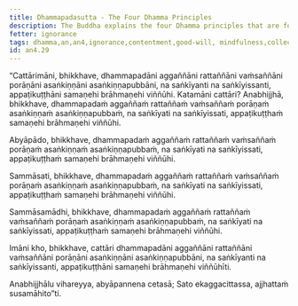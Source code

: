 ```yaml
---
title: Dhammapadasutta - The Four Dhamma Principles
description: The Buddha explains the four Dhamma principles that are foremost, ancient, rooted in tradition, timeless, and pure.
fetter: ignorance
tags: dhamma,an,an4,ignorance,contentment,good-will, mindfulness,collectedness
id: an4.29
---
```


“Cattārimāni, bhikkhave, dhammapadāni aggaññāni rattaññāni vaṁsaññāni porāṇāni asaṅkiṇṇāni asaṅkiṇṇapubbāni, na saṅkīyanti na saṅkīyissanti, appaṭikuṭṭhāni samaṇehi brāhmaṇehi viññūhi. Katamāni cattāri? Anabhijjhā, bhikkhave, dhammapadaṁ aggaññaṁ rattaññaṁ vaṁsaññaṁ porāṇaṁ asaṅkiṇṇaṁ asaṅkiṇṇapubbaṁ, na saṅkīyati na saṅkīyissati, appaṭikuṭṭhaṁ samaṇehi brāhmaṇehi viññūhi.

Abyāpādo, bhikkhave, dhammapadaṁ aggaññaṁ rattaññaṁ vaṁsaññaṁ porāṇaṁ asaṅkiṇṇaṁ asaṅkiṇṇapubbaṁ, na saṅkīyati na saṅkīyissati, appaṭikuṭṭhaṁ samaṇehi brāhmaṇehi viññūhi.

Sammāsati, bhikkhave, dhammapadaṁ aggaññaṁ rattaññaṁ vaṁsaññaṁ porāṇaṁ asaṅkiṇṇaṁ asaṅkiṇṇapubbaṁ, na saṅkīyati na saṅkīyissati, appaṭikuṭṭhaṁ samaṇehi brāhmaṇehi viññūhi.

Sammāsamādhi, bhikkhave, dhammapadaṁ aggaññaṁ rattaññaṁ vaṁsaññaṁ porāṇaṁ asaṅkiṇṇaṁ asaṅkiṇṇapubbaṁ, na saṅkīyati na saṅkīyissati, appaṭikuṭṭhaṁ samaṇehi brāhmaṇehi viññūhi.

Imāni kho, bhikkhave, cattāri dhammapadāni aggaññāni rattaññāni vaṁsaññāni porāṇāni asaṅkiṇṇāni asaṅkiṇṇapubbāni, na saṅkīyanti na saṅkīyissanti, appaṭikuṭṭhāni samaṇehi brāhmaṇehi viññūhīti.

Anabhijjhālu vihareyya,
abyāpannena cetasā;
Sato ekaggacittassa,
ajjhattaṁ susamāhito”ti.
